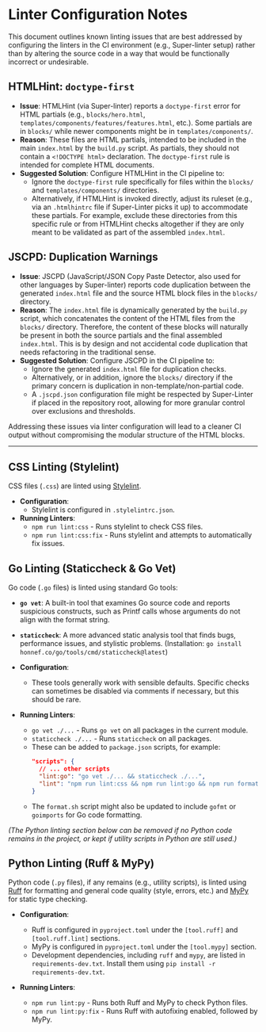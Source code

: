 # Linter Configuration Notes

This document outlines known linting issues that are best addressed by configuring the linters in the CI environment (e.g., Super-linter setup) rather than by altering the source code in a way that would be functionally incorrect or undesirable.

## HTMLHint: `doctype-first`

- **Issue**: HTMLHint (via Super-linter) reports a `doctype-first` error for HTML partials (e.g., `blocks/hero.html`, `templates/components/features/features.html`, etc.). Some partials are in `blocks/` while newer components might be in `templates/components/`.
- **Reason**: These files are HTML partials, intended to be included in the main `index.html` by the `build.py` script. As partials, they should not contain a `<!DOCTYPE html>` declaration. The `doctype-first` rule is intended for complete HTML documents.
- **Suggested Solution**: Configure HTMLHint in the CI pipeline to:
  - Ignore the `doctype-first` rule specifically for files within the `blocks/` and `templates/components/` directories.
  - Alternatively, if HTMLHint is invoked directly, adjust its ruleset (e.g., via an `.htmlhintrc` file if Super-Linter picks it up) to accommodate these partials. For example, exclude these directories from this specific rule or from HTMLHint checks altogether if they are only meant to be validated as part of the assembled `index.html`.

## JSCPD: Duplication Warnings

- **Issue**: JSCPD (JavaScript/JSON Copy Paste Detector, also used for other languages by Super-linter) reports code duplication between the generated `index.html` file and the source HTML block files in the `blocks/` directory.
- **Reason**: The `index.html` file is dynamically generated by the `build.py` script, which concatenates the content of the HTML files from the `blocks/` directory. Therefore, the content of these blocks will naturally be present in both the source partials and the final assembled `index.html`. This is by design and not accidental code duplication that needs refactoring in the traditional sense.
- **Suggested Solution**: Configure JSCPD in the CI pipeline to:
  - Ignore the generated `index.html` file for duplication checks.
  - Alternatively, or in addition, ignore the `blocks/` directory if the primary concern is duplication in non-template/non-partial code.
  - A `.jscpd.json` configuration file might be respected by Super-Linter if placed in the repository root, allowing for more granular control over exclusions and thresholds.

Addressing these issues via linter configuration will lead to a cleaner CI output without compromising the modular structure of the HTML blocks.

---

## CSS Linting (Stylelint)

CSS files (`.css`) are linted using [Stylelint](https://stylelint.io/).

- **Configuration**:
  - Stylelint is configured in `.stylelintrc.json`.
- **Running Linters**:
  - `npm run lint:css` - Runs stylelint to check CSS files.
  - `npm run lint:css:fix` - Runs stylelint and attempts to automatically fix issues.

## Go Linting (Staticcheck & Go Vet)

Go code (`.go` files) is linted using standard Go tools:

- **`go vet`**: A built-in tool that examines Go source code and reports suspicious constructs, such as Printf calls whose arguments do not align with the format string.
- **`staticcheck`**: A more advanced static analysis tool that finds bugs, performance issues, and stylistic problems. (Installation: `go install honnef.co/go/tools/cmd/staticcheck@latest`)

- **Configuration**:

  - These tools generally work with sensible defaults. Specific checks can sometimes be disabled via comments if necessary, but this should be rare.

- **Running Linters**:
  - `go vet ./...` - Runs `go vet` on all packages in the current module.
  - `staticcheck ./...` - Runs `staticcheck` on all packages.
  - These can be added to `package.json` scripts, for example:
    ```json
    "scripts": {
      // ... other scripts
      "lint:go": "go vet ./... && staticcheck ./...",
      "lint": "npm run lint:css && npm run lint:go && npm run format"
    }
    ```
  - The `format.sh` script might also be updated to include `gofmt` or `goimports` for Go code formatting.

_(The Python linting section below can be removed if no Python code remains in the project, or kept if utility scripts in Python are still used.)_

## Python Linting (Ruff & MyPy)

Python code (`.py` files), if any remains (e.g., utility scripts), is linted using [Ruff](https://beta.ruff.rs/docs/) for formatting and general code quality (style, errors, etc.) and [MyPy](http://mypy-lang.org/) for static type checking.

- **Configuration**:

  - Ruff is configured in `pyproject.toml` under the `[tool.ruff]` and `[tool.ruff.lint]` sections.
  - MyPy is configured in `pyproject.toml` under the `[tool.mypy]` section.
  - Development dependencies, including `ruff` and `mypy`, are listed in `requirements-dev.txt`. Install them using `pip install -r requirements-dev.txt`.

- **Running Linters**:
  - `npm run lint:py` - Runs both Ruff and MyPy to check Python files.
  - `npm run lint:py:fix` - Runs Ruff with autofixing enabled, followed by MyPy.

